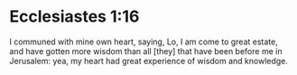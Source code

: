 # Ecclesiastes 1:16

I communed with mine own heart, saying, Lo, I am come to great estate, and have gotten more wisdom than all [they] that have been before me in Jerusalem: yea, my heart had great experience of wisdom and knowledge.